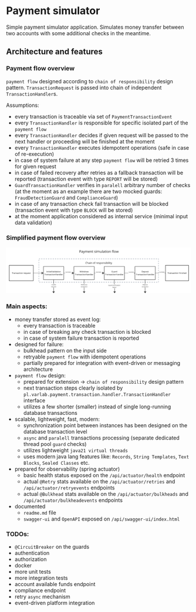# Payment simulator

Simple payment simulator application. Simulates money transfer between two accounts with some additional checks in the meantime.

## Architecture and features

### Payment flow overview

`payment flow` designed according to `chain of responsibility` design pattern. `TransactionRequest` is passed into 
chain of independent `TransactionHandler`s.

Assumptions:
 - every transaction is traceable via set of `PaymentTransactionEvent`
 - every `TransactionHandler` is responsible for specific isolated part of the `payment flow`
 - every `TransactionHandler` decides if given request will be passed to the next handler or proceeding will be finished at the moment
 - every `TransactionHandler` executes idempotent operations (safe in case of re-execution)
 - in case of system failure at any step `payment flow` will be retried 3 times for given request
 - in case of failed recovery after retries as a fallback transaction will be reported (transaction event with type `REPORT` will be stored)
 - `GuardTransactionHandler` verifies in `paralell` arbitrary number of checks (at the moment as an example there are two mocked guards: `FraudDetectionGuard` and `ComplianceGuard`)
 - in case of any transaction check fail transaction will be blocked (transaction event with type `BLOCK` will be stored)
 - at the moment application considered as internal service (minimal input data validation)

### Simplified payment flow overview 

![payment_flow](docs/payment_flow.png)

### Main aspects:
 - money transfer stored as event log:
   - every transaction is traceable
   - in case of breaking any check transaction is blocked
   - in case of system failure transaction is reported
 - designed for failure:
   - bulkhead pattern on the input side
   - retryable `payment flow` with idempotent operations
   - partially prepared for integration with event-driven or messaging architecture  
 - `payment flow` design:
   - prepared for extension -> `chain of responsibility` design pattern
   - next transaction steps clearly isolated by `pl.varlab.payment.transaction.handler.TransactionHandler` interface
   - utilizes a few shorter (smaller) instead of single long-running database transactions
 - scalable, lightweight, fast, modern:
   - synchronization point between instances has been designed on the database transaction level
   - `async` and `paralell` transactions processing (separate dedicated thread pool `guard` checks)
   - utilizes lightweight `java21 virtual threads`
   - uses modern java lang features like: `Records`, `String Templates`, `Text Blocks`, `Sealed Classes` etc.
 - prepared for observability (spring actuator)
   - basic health status exposed on the `/api/actuator/health` endpoint
   - actual `@Retry` stats available on the `/api/actuator/retries` and `/api/actuator/retryevents` endpoints
   - actual `@Bulkhead` stats available on the `/api/actuator/bulkheads` and `/api/actuator/bulkheadevents` endpoints
 - documented
   - `readme.md` file 
   - `swagger-ui` and `OpenAPI` exposed on `/api/swagger-ui/index.html`


### TODOs:
- `@CircuitBreaker` on the guards
- authentication
- authorization
- docker
- more unit tests
- more integration tests
- account available funds endpoint
- compliance endpoint
- retry `async` mechanism
- event-driven platform integration